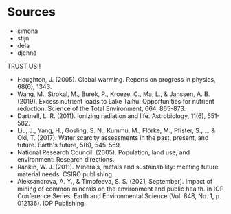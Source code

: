 # Sources

- simona
- stijn
- dela
- djenna

TRUST US!!


- Houghton, J. (2005). Global warming. Reports on progress in physics, 68(6), 1343.
- Wang, M., Strokal, M., Burek, P., Kroeze, C., Ma, L., & Janssen, A. B. (2019). Excess nutrient loads to Lake Taihu: Opportunities for nutrient reduction. Science of the Total Environment, 664, 865-873.
- Dartnell, L. R. (2011). Ionizing radiation and life. Astrobiology, 11(6), 551-582.
- Liu, J., Yang, H., Gosling, S. N., Kummu, M., Flörke, M., Pfister, S., ... & Oki, T. (2017). Water scarcity assessments in the past, present, and future. Earth's future, 5(6), 545-559
- National Research Council. (2005). Population, land use, and environment: Research directions.
- Rankin, W. J. (2011). Minerals, metals and sustainability: meeting future material needs. CSIRO publishing.
- Aleksandrova, A. Y., & Timofeeva, S. S. (2021, September). Impact of mining of common minerals on the environment and public health. In IOP Conference Series: Earth and Environmental Science (Vol. 848, No. 1, p. 012136). IOP Publishing.
